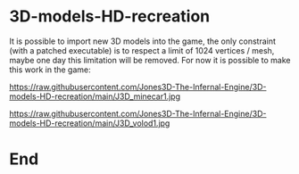 # 3D-models-HD-recreation

It is possible to import new 3D models into the game, the only constraint (with a patched executable) is to respect a limit of 1024 vertices / mesh, maybe one day this limitation will be removed. For now it is possible to make this work in the game:

https://raw.githubusercontent.com/Jones3D-The-Infernal-Engine/3D-models-HD-recreation/main/J3D_minecar1.jpg

https://raw.githubusercontent.com/Jones3D-The-Infernal-Engine/3D-models-HD-recreation/main/J3D_volod1.jpg

# End
